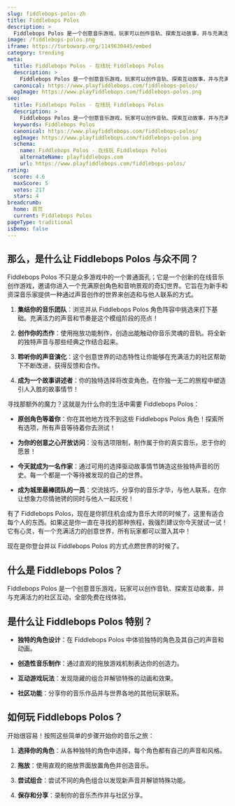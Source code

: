 ```yaml
---
slug: fiddlebops-polos-zh
title: Fiddlebops Polos
description: >
  Fiddlebops Polos 是一个创意音乐游戏，玩家可以创作音轨、探索互动故事，并与充满活力的社区互动，全部免费在线体验。
image: /fiddlebops-polos.png
iframe: https://turbowarp.org/1149630445/embed
category: trending
meta:
  title: Fiddlebops Polos - 在线玩 Fiddlebops Polos
  description: >
    Fiddlebops Polos 是一个创意音乐游戏，玩家可以创作音轨、探索互动故事，并与充满活力的社区互动，全部免费在线体验。
  canonical: https://www.playfiddlebops.com/fiddlebops-polos/
  ogImage: https://www.playfiddlebops.com/fiddlebops-polos.png
seo:
  title: Fiddlebops Polos - 在线玩 Fiddlebops Polos
  description: >
    Fiddlebops Polos 是一个创意音乐游戏，玩家可以创作音轨、探索互动故事，并与充满活力的社区互动，全部免费在线体验。
  keywords: Fiddlebops Polos
  canonical: https://www.playfiddlebops.com/fiddlebops-polos/
  ogImage: https://www.playfiddlebops.com/fiddlebops-polos.png
  schema:
    name: Fiddlebops Polos - 在线玩 Fiddlebops Polos
    alternateName: playfiddlebops.com
    url: https://www.playfiddlebops.com/fiddlebops-polos/
rating:
  score: 4.6
  maxScore: 5
  votes: 217
  stars: 4
breadcrumb:
  home: 首页
  current: Fiddlebops Polos
pageType: traditional
isDemo: false
---
```


## 那么，是什么让 Fiddlebops Polos 与众不同？

Fiddlebops Polos 不只是众多游戏中的一个普通面孔；它是一个创新的在线音乐创作游戏，邀请你进入一个充满原创角色和音响景观的奇幻世界。它旨在为新手和资深音乐家提供一种通过声音创作的世界来创造和与他人联系的方式。

1. **集结你的音乐团队**：浏览并从 Fiddlebops Polos 角色阵容中挑选来打下基础。充满活力的声音和节奏是这个模组阶段的亮点！

1. **创作你的杰作**：使用拖放功能制作，创造出能触动你音乐灵魂的音轨。将全新的独特声音与那些经典之作结合起来。

1. **聆听你的声音演化**：这个创意世界的动态特性让你能够在充满活力的社区帮助下不断改进，获得反馈和合作。

1. **成为一个故事讲述者**：你的独特选择将改变角色，在你独一无二的旅程中塑造引人入胜的故事情节！

寻找那额外的魔力？这就是为什么你的生活中需要 Fiddlebops Polos：

- **原创角色等着你**：你在其他地方找不到这些 Fiddlebops Polos 角色！探索所有选项，所有声音等待着你去测试！

- **为你的创意之心开放访问**：没有选项限制，制作属于你的真实音乐，忠于你的愿景！

- **今天就成为一名作家**：通过可用的选择驱动故事情节铸造这些独特声音的历史。每一个都是一个等待被发现的自己的世界。

- **成为城里最棒团队的一员**：交流技巧，分享你的音乐才华，与他人联系，在你让想象力尽情驰骋的同时与他人一起庆祝！

有了 Fiddlebops Polos，现在是你抓住机会成为音乐大师的时候了，这里有适合每个人的东西。如果这是你一直在寻找的那种旅程，我强烈建议你今天就试一试！它有心灵，有一个充满活力的创意世界，所有玩家都可以潜入其中！

现在是你登台并以 Fiddlebops Polos 的方式点燃世界的时候了。

## 什么是 Fiddlebops Polos？

Fiddlebops Polos 是一个创意音乐游戏，玩家可以创作音轨、探索互动故事，并与充满活力的社区互动，全部免费在线体验。

## 是什么让 Fiddlebops Polos 特别？

- **独特的角色设计**：在 Fiddlebops Polos 中体验独特的角色及其自己的声音和动画。

- **创造性音乐制作**：通过直观的拖放游戏机制表达你的创造力。

- **互动游戏玩法**：发现隐藏的组合并解锁特殊的动画和效果。

- **社区功能**：分享你的音乐作品并与世界各地的其他玩家联系。

## 如何玩 Fiddlebops Polos？

开始很容易！按照这些简单的步骤开始你的音乐之旅：

1. **选择你的角色**：从各种独特的角色中选择，每个角色都有自己的声音和风格。

1. **拖放**：使用直观的拖放界面放置角色并创造音乐。

1. **尝试组合**：尝试不同的角色组合以发现新声音并解锁特殊功能。

1. **保存和分享**：录制你的音乐杰作并与社区分享。